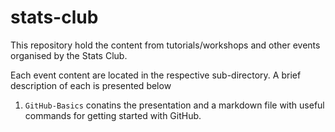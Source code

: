 # stats-club
This repository hold the content from tutorials/workshops and other events organised by the Stats Club.

Each event content are located in the respective sub-directory. A brief description of each is presented below

1. `GitHub-Basics` conatins the presentation and a markdown file with useful commands for getting started with GitHub.
